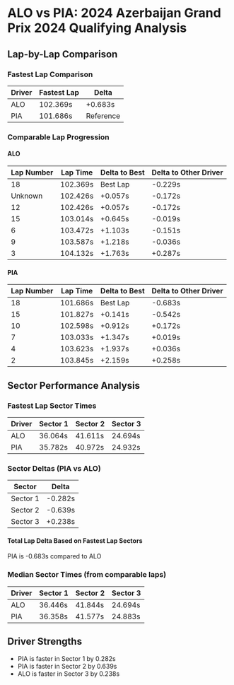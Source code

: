 # ALO vs PIA: 2024 Azerbaijan Grand Prix 2024 Qualifying Analysis

## Lap-by-Lap Comparison

### Fastest Lap Comparison
|Driver|Fastest Lap|Delta|
|------|-----------|-----|
|ALO|102.369s|+0.683s|
|PIA|101.686s|Reference|

### Comparable Lap Progression

#### ALO
|Lap Number|Lap Time|Delta to Best|Delta to Other Driver|
|----------|--------|-------------|-------------------|
|18|102.369s|Best Lap|-0.229s|
|Unknown|102.426s|+0.057s|-0.172s|
|12|102.426s|+0.057s|-0.172s|
|15|103.014s|+0.645s|-0.019s|
|6|103.472s|+1.103s|-0.151s|
|9|103.587s|+1.218s|-0.036s|
|3|104.132s|+1.763s|+0.287s|

#### PIA
|Lap Number|Lap Time|Delta to Best|Delta to Other Driver|
|----------|--------|-------------|-------------------|
|18|101.686s|Best Lap|-0.683s|
|15|101.827s|+0.141s|-0.542s|
|10|102.598s|+0.912s|+0.172s|
|7|103.033s|+1.347s|+0.019s|
|4|103.623s|+1.937s|+0.036s|
|2|103.845s|+2.159s|+0.258s|

## Sector Performance Analysis

### Fastest Lap Sector Times
|Driver|Sector 1|Sector 2|Sector 3|
|------|--------|--------|--------|
|ALO|36.064s|41.611s|24.694s|
|PIA|35.782s|40.972s|24.932s|

### Sector Deltas (PIA vs ALO)
|Sector|Delta|
|------|-----|
|Sector 1|-0.282s|
|Sector 2|-0.639s|
|Sector 3|+0.238s|

#### Total Lap Delta Based on Fastest Lap Sectors
PIA is -0.683s compared to ALO

### Median Sector Times (from comparable laps)
|Driver|Sector 1|Sector 2|Sector 3|
|------|--------|--------|--------|
|ALO|36.446s|41.844s|24.694s|
|PIA|36.358s|41.577s|24.883s|

## Driver Strengths
- PIA is faster in Sector 1 by 0.282s
- PIA is faster in Sector 2 by 0.639s
- ALO is faster in Sector 3 by 0.238s